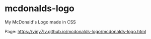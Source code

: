 # mcdonalds-logo

My McDonald's Logo made in CSS

Page: https://viny7lv.github.io/mcdonalds-logo/mcdonalds-logo.html
